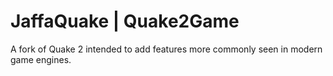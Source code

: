 # JaffaQuake | Quake2Game

A fork of Quake 2 intended to add features more commonly seen in modern game engines.
